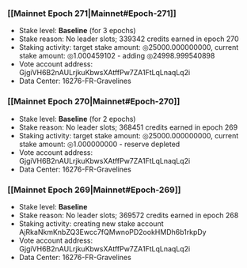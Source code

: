 ### [[Mainnet Epoch 271|Mainnet#Epoch-271]]
* Stake level: **Baseline** (for 3 epochs)
* Stake reason: No leader slots; 339342 credits earned in epoch 270
* Staking activity: target stake amount: ◎25000.000000000, current stake amount: ◎1.000459102 - adding ◎24998.999540898
* Vote account address: GjgiVH6B2nAULrjkuKbwsXAtffPw7ZA1FtLqLnaqLq2i
* Data Center: 16276-FR-Gravelines
### [[Mainnet Epoch 270|Mainnet#Epoch-270]]
* Stake level: **Baseline** (for 2 epochs)
* Stake reason: No leader slots; 368451 credits earned in epoch 269
* Staking activity: target stake amount: ◎25000.000000000, current stake amount: ◎1.000000000 - reserve depleted
* Vote account address: GjgiVH6B2nAULrjkuKbwsXAtffPw7ZA1FtLqLnaqLq2i
* Data Center: 16276-FR-Gravelines
### [[Mainnet Epoch 269|Mainnet#Epoch-269]]
* Stake level: **Baseline**
* Stake reason: No leader slots; 369572 credits earned in epoch 268
* Staking activity: creating new stake account AjRkaNkmKnbZQ3Ewcc7fQMwnoPD2ookHMDh6b1rkpDy
* Vote account address: GjgiVH6B2nAULrjkuKbwsXAtffPw7ZA1FtLqLnaqLq2i
* Data Center: 16276-FR-Gravelines